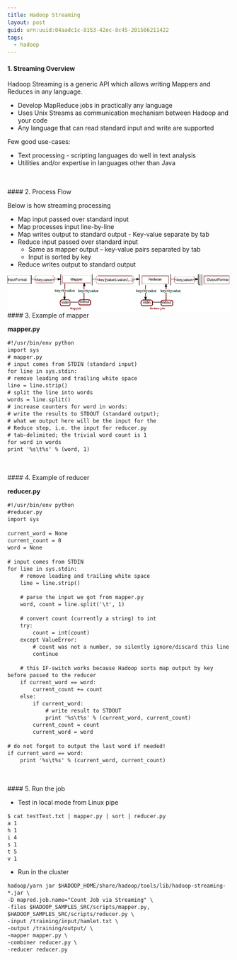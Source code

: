 ```yaml
---
title: Hadoop Streaming
layout: post
guid: urn:uuid:04aadc1c-8153-42ec-8c45-201506211422
tags:
  - hadoop
---
```

#### 1. Streaming Overview

Hadoop Streaming is a generic API which allows writing Mappers and Reduces in any language. 

* Develop MapReduce jobs in practically any language
* Uses Unix Streams as communication mechanism between Hadoop and your code
* Any language that can read standard input and write are supported

Few good use-cases:

* Text processing - scripting languages do well in text analysis
* Utilities and/or expertise in languages other than Java
</br>
</br>
#### 2. Process Flow

Below is how streaming processing

* Map input passed over standard input
* Map processes input line-by-line
* Map writes output to standard output - Key-value separate by tab
* Reduce input passed over standard input
  * Same as mapper output – key-value pairs separated by tab
  * Input is sorted by key
* Reduce writes output to standard output
   
<img src="/images/hadoopstreaming.png" alt="avatar" align ="left" /> 
</br>
</br>
#### 3. Example of mapper

**mapper.py**  

```
#!/usr/bin/env python 
import sys 
# mapper.py 
# input comes from STDIN (standard input) 
for line in sys.stdin: 
# remove leading and trailing white space 
line = line.strip() 
# split the line into words 
words = line.split() 
# increase counters for word in words: 
# write the results to STDOUT (standard output); 
# what we output here will be the input for the 
# Reduce step, i.e. the input for reducer.py 
# tab-delimited; the trivial word count is 1 
for word in words
print '%s\t%s' % (word, 1) 
```
</br>
</br>
#### 4. Example of reducer

**reducer.py**  

```
#!/usr/bin/env python
#reducer.py
import sys

current_word = None
current_count = 0
word = None

# input comes from STDIN
for line in sys.stdin:
    # remove leading and trailing white space
    line = line.strip()

    # parse the input we got from mapper.py
    word, count = line.split('\t', 1)

    # convert count (currently a string) to int
    try:
        count = int(count)
    except ValueError:
        # count was not a number, so silently ignore/discard this line
        continue

    # this IF-switch works because Hadoop sorts map output by key before passed to the reducer
    if current_word == word:
        current_count += count
    else:
        if current_word:
            # write result to STDOUT
            print '%s\t%s' % (current_word, current_count)
        current_count = count
        current_word = word

# do not forget to output the last word if needed!
if current_word == word:
    print '%s\t%s' % (current_word, current_count)  
```
</br>
</br>
#### 5. Run the job

* Test in local mode from Linux pipe
   
```
$ cat testText.txt | mapper.py | sort | reducer.py
a 1
h 1
i 4
s 1
t 5
v 1
```

* Run in the cluster

```
hadoop/yarn jar $HADOOP_HOME/share/hadoop/tools/lib/hadoop-streaming-*.jar \
-D mapred.job.name="Count Job via Streaming" \
-files $HADOOP_SAMPLES_SRC/scripts/mapper.py, $HADOOP_SAMPLES_SRC/scripts/reducer.py \
-input /training/input/hamlet.txt \
-output /training/output/ \
-mapper mapper.py \
-combiner reducer.py \
-reducer reducer.py
```

